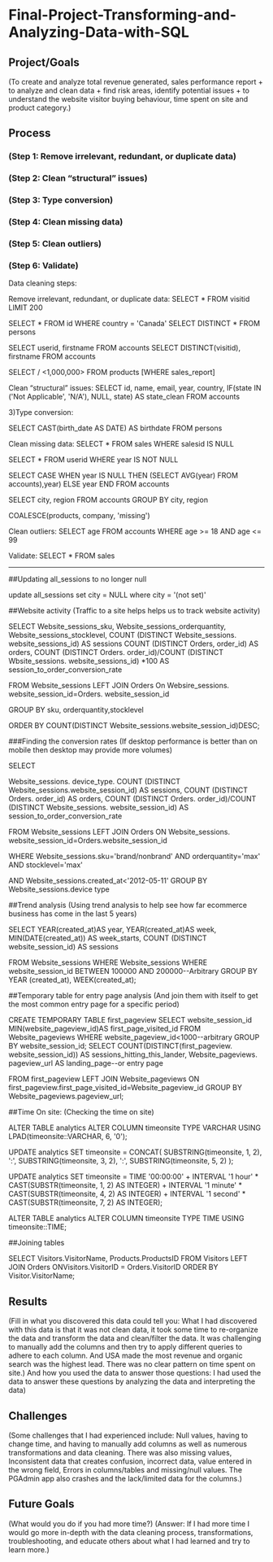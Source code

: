 # Final-Project-Transforming-and-Analyzing-Data-with-SQL

## Project/Goals
(To create and analyze total revenue generated, sales performance report + to analyze and clean data + find risk areas, identify potential issues + to understand the website visitor buying behaviour, time spent on site and product category.)

## Process
### (Step 1: Remove irrelevant, redundant, or duplicate data)
### (Step 2: Clean “structural” issues)
### (Step 3: Type conversion)
### (Step 4: Clean missing data)
### (Step 5: Clean outliers)
### (Step 6: Validate)

Data cleaning steps:

Remove irrelevant, redundant, or duplicate data:
SELECT * FROM visitid LIMIT 200

SELECT * FROM id WHERE country = 'Canada' SELECT DISTINCT * FROM persons

SELECT userid, firstname FROM accounts SELECT DISTINCT(visitid), firstname FROM accounts

SELECT / <1,000,000> FROM products [WHERE sales_report]

Clean “structural” issues:
SELECT id, name, email, year, country, IF(state IN ('Not Applicable', 'N/A'), NULL, state) AS state_clean FROM accounts

3)Type conversion:

SELECT CAST(birth_date AS DATE) AS birthdate FROM persons

Clean missing data:
SELECT * FROM sales WHERE salesid IS NULL

SELECT * FROM userid WHERE year IS NOT NULL

SELECT CASE WHEN year IS NULL THEN (SELECT AVG(year) FROM accounts),year) ELSE year END FROM accounts

SELECT city, region FROM accounts GROUP BY city, region

COALESCE(products, company, 'missing')

Clean outliers:
SELECT age FROM accounts WHERE age >= 18 AND age <= 99

Validate:
SELECT * FROM sales

---

##Updating all_sessions to no longer null

update all_sessions set city = NULL where city = '(not set)'

##Website activity (Traffic to a site helps helps us to track website activity)


SELECT
   Website_sessions_sku,
   Website_sessions_orderquantity,
   Website_sessions_stocklevel,
   COUNT (DISTINCT Website_sessions. website_sessions_id) AS sessions
   COUNT (DISTINCT Orders, order_id) AS orders,
   COUNT (DISTINCT Orders. order_id)/COUNT (DISTINCT Wbsite_sessions. website_sessions_id) *100 AS session_to_order_conversion_rate
   
   FROM Website_sessions
      LEFT JOIN Orders
         On Websire_sessions. website_session_id=Orders. website_session_id
         
   GROUP BY sku, orderquantity,stocklevel
   
   ORDER BY COUNT(DISTINCT Website_sessions.website_session_id)DESC;
   
   ###Finding the conversion rates (If desktop performance is better than on mobile then desktop may provide more volumes)
   
SELECT

   Website_sessions. device_type.
   COUNT (DISTINCT Website_sessions.website_session_id) AS sessions,
   COUNT (DISTINCT Orders. order_id) AS orders,
   COUNT (DISTINCT Orders. order_id)/COUNT (DISTINCT Website_sessions. website_session_id) AS session_to_order_conversion_rate
   
FROM Website_sessions
     LEFT JOIN Orders
        ON Website_sessions. website_session_id=Orders.website_session_id
        
WHERE Website_sessions.sku='brand/nonbrand'
   AND orderquantity='max'
   AND stocklevel='max'
   
AND Website_sessions.created_at<'2012-05-11'
GROUP BY Website_sessions.device type

##Trend analysis (Using trend analysis to help see how far ecommerce business has come in the last 5 years)

SELECT
   YEAR(created_at)AS year,
   YEAR(created_at)AS week,
   MIN(DATE(created_at)) AS week_starts,
   COUNT (DISTINCT website_session_id) AS sessions
   
FROM Website_sessions
WHERE Website_sessions
WHERE website_session_id BETWEEN 100000 AND 200000--Arbitrary
GROUP BY YEAR (created_at), WEEK(created_at);

##Temporary table for entry page analysis (And join them with itself to get the most common entry page for a specific period)

CREATE TEMPORARY TABLE first_pageview
SELECT
     website_session_id
     MIN(website_pageview_id)AS first_page_visited_id
FROM Website_pageviews
WHERE website_pageview_id<1000--arbitrary
GROUP BY website_session_id;
SELECT
    COUNT(DISTINCT(first_pageview. website_session_id)) AS sessions_hitting_this_lander,
    Website_pageviews. pageview_url AS landing_page--or entry page
    
FROM first_pageview
LEFT JOIN Website_pageviews
   ON first_pageview.first_page_visited_id=Website_pageview_id
GROUP BY Website_pageviews.pageview_url;

##Time On site: (Checking the time on site)

ALTER TABLE analytics
ALTER COLUMN timeonsite
TYPE VARCHAR
USING LPAD(timeonsite::VARCHAR, 6, '0');

UPDATE analytics
SET timeonsite = CONCAT(
    SUBSTRING(timeonsite, 1, 2),
    ':',
    SUBSTRING(timeonsite, 3, 2),
    ':',
    SUBSTRING(timeonsite, 5, 2)
);

UPDATE analytics
SET timeonsite = TIME '00:00:00' + 
           INTERVAL '1 hour' * CAST(SUBSTR(timeonsite, 1, 2) AS INTEGER) +
           INTERVAL '1 minute' * CAST(SUBSTR(timeonsite, 4, 2) AS INTEGER) +
           INTERVAL '1 second' * CAST(SUBSTR(timeonsite, 7, 2) AS INTEGER);

ALTER TABLE analytics
ALTER COLUMN timeonsite TYPE TIME USING timeonsite::TIME;

##Joining tables

SELECT Visitors.VisitorName, Products.ProductsID
FROM Visitors
LEFT JOIN Orders ONVisitors.VisitorID = Orders.VisitorID
ORDER BY Visitor.VisitorName;
    
## Results
(Fill in what you discovered this data could tell you: What I had discovered with this data is that it was not clean data, it took some time to re-organize the data and transform the data and clean/filter the data. It was challenging to manually add the columns and then try to apply different queries to adhere to each column. And USA made the most revenue and organic search was the highest lead. There was no clear pattern on time spent on site.)
And how you used the data to answer those questions: I had used the data to answer these questions by analyzing the data and interpreting the data)

## Challenges 
(Some challenges that I had experienced include: Null values, having to change time, and having to manually add columns as well as numerous transformations and data cleaning. There was also missing values, Inconsistent data that creates confusion, incorrect data, value entered in the wrong field, Errors in columns/tables and missing/null values. The PGAdmin app also crashes and the lack/limited data for the columns.)

## Future Goals
(What would you do if you had more time?)
(Answer: If I had more time I would go more in-depth with the data cleaning process, transformations, troubleshooting, and educate others about what I had learned and try to learn more.)
